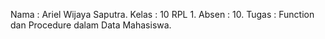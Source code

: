 Nama : Ariel Wijaya Saputra.
Kelas : 10 RPL 1.
Absen : 10.
Tugas : Function dan Procedure dalam Data Mahasiswa.
